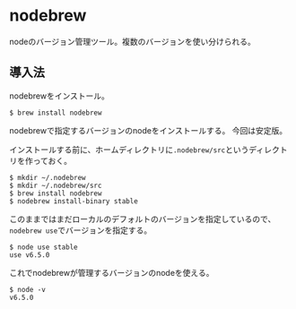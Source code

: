# nodebrew

nodeのバージョン管理ツール。複数のバージョンを使い分けられる。

## 導入法

nodebrewをインストール。

```
$ brew install nodebrew
```

nodebrewで指定するバージョンのnodeをインストールする。
今回は安定版。

インストールする前に、ホームディレクトリに`.nodebrew/src`というディレクトリを作っておく。

```
$ mkdir ~/.nodebrew
$ mkdir ~/.nodebrew/src
$ brew install nodebrew
$ nodebrew install-binary stable
```

このままではまだローカルのデフォルトのバージョンを指定しているので、`nodebrew use`でバージョンを指定する。

```
$ node use stable
use v6.5.0
```

これでnodebrewが管理するバージョンのnodeを使える。

```
$ node -v
v6.5.0
```
